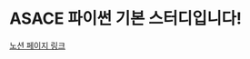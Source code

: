 # ASACE 파이썬 기본 스터디입니다!
[노션 페이지 링크](https://valiant-gerbera-c26.notion.site/ASACE-Python-0db2b2db7f3449d78a66e847d41561d2)
